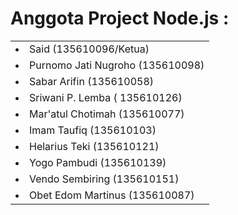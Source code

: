 <html>
<body>
<h1>Anggota Project Node.js : </h1>
<table>
<ol>
<tr>
<td><li>Said (135610096/Ketua)</li></td>
</tr>
<tr>
<td><li>Purnomo Jati Nugroho (135610098)</li></td>
</tr>
<tr>
<td><li>Sabar Arifin (135610058)</li></td>
</tr>
<tr>
<td><li>Sriwani P. Lemba ( 135610126)</li></td>
</tr>
<tr>
<td><li>Mar'atul Chotimah (135610077)</li></td>
</tr>
<tr>
<td><li>Imam Taufiq (135610103)</li></td>
</tr>
<tr>
<td><li>Helarius Teki (135610121)</li></td>
</tr>
<tr>
<td><li>Yogo Pambudi (135610139)</li></td>
</tr>
<tr>
<td><li>Vendo Sembiring (135610151)</li></td>
</tr>
<tr>
<td><li>Obet Edom Martinus (135610087)</li></td>
</tr>
</ol>
</table>
</body>
</html>
